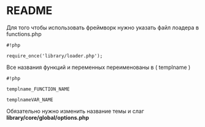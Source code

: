 # README #

Для того чтобы использовать фреймворк нужно указать файл лоадера в functions.php


```
#!php

require_once('library/loader.php');
```


Все названия функций и переменных переименованы в ( templname  )


```
#!php

templname_FUNCTION_NAME

templnameVAR_NAME
```

Обязательно нужно изменить название темы и слаг  
**library/core/global/options.php**